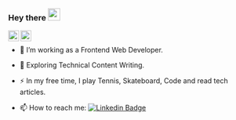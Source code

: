 ### Hey there <img src="https://media.giphy.com/media/hvRJCLFzcasrR4ia7z/giphy.gif" width="25px">
<a href="https://www.instagram.com/_ollyp/">
  <img align="left" alt="Olly's Instagram" width="22px" src="https://raw.githubusercontent.com/hussainweb/hussainweb/main/icons/instagram.png" />
</a>
</a>
<a href="https://www.linkedin.com/ollypethick/">
  <img align="left" alt="Olly's LinkedIN" width="22px" src="https://raw.githubusercontent.com/peterthehan/peterthehan/master/assets/linkedin.svg" />
</a>

<br />

- :telescope: I’m working as a Frontend Web Developer.

- :seedling: Exploring Technical Content Writing.

- :zap: In my free time, I play Tennis, Skateboard, Code and read tech articles.

- :mailbox: How to reach me: [![Linkedin Badge](https://img.shields.io/badge/-olly-blue?style=flat&logo=Linkedin&logoColor=white)](https://www.linkedin.com/in/ollypethick/)

<!--
**ollypolly/ollypolly** is a ✨ _special_ ✨ repository because its `README.md` (this file) appears on your GitHub profile.

Here are some ideas to get you started:

- 🔭 I’m currently working on ...
- 🌱 I’m currently learning ...
- 👯 I’m looking to collaborate on ...
- 🤔 I’m looking for help with ...
- 💬 Ask me about ...
- 📫 How to reach me: ...
- 😄 Pronouns: ...
- ⚡ Fun fact: ...
-->
